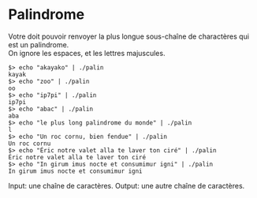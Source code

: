 # Palindrome

Votre doit pouvoir renvoyer la plus longue sous-chaîne de charactères qui est un palindrome.  
On ignore les espaces, et les lettres majuscules.

```
$> echo "akayako" | ./palin
kayak
$> echo "zoo" | ./palin
oo
$> echo "ip7pi" | ./palin
ip7pi
$> echo "abac" | ./palin
aba
$> echo "le plus long palindrome du monde" | ./palin
l
$> echo "Un roc cornu, bien fendue" | ./palin
Un roc cornu
$> echo "Éric notre valet alla te laver ton ciré" | ./palin
Éric notre valet alla te laver ton ciré
$> echo "In girum imus nocte et consumimur igni" | ./palin
In girum imus nocte et consumimur igni
```

Input:
    une chaîne de caractères.
Output:
    une autre chaîne de caractères.
